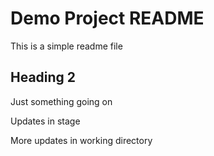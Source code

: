# Demo Project README
This is a simple readme file

## Heading 2

Just something going on

Updates in stage

More updates in working directory